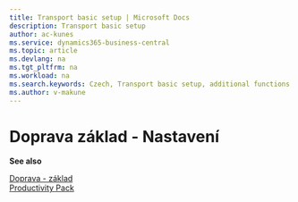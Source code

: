 ```yaml
---
title: Transport basic setup | Microsoft Docs
description: Transport basic setup
author: ac-kunes
ms.service: dynamics365-business-central
ms.topic: article
ms.devlang: na
ms.tgt_pltfrm: na
ms.workload: na
ms.search.keywords: Czech, Transport basic setup, additional functions
ms.author: v-makune
---
```

# Doprava základ - Nastavení

**See also**

[Doprava - základ](ac-transport-basic.md)  
[Productivity Pack](ac-productivity-pack.md)
